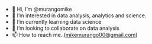 - 👋 Hi, I’m @murangomike
- 👀 I’m interested in data analysis, analytics and science.
- 🌱 I’m currently learning data science
- 💞️ I’m looking to collaborate on data analysis 
- 📫 How to reach me..(mikemurango00@gmail.com)

<!---
murangomike/murangomike is a ✨ special ✨ repository because its `README.md` (this file) appears on your GitHub profile.
You can click the Preview link to take a look at your changes.
--->
